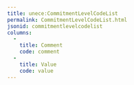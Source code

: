 ```yaml
---
title: unece:CommitmentLevelCodeList
permalink: CommitmentLevelCodeList.html
jsonid: commitmentlevelcodelist
columns:
  - 
    title: Comment
    code: comment
  - 
    title: Value
    code: value
---
```

